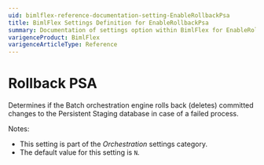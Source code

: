 ```yaml
---
uid: bimlflex-reference-documentation-setting-EnableRollbackPsa
title: BimlFlex Settings Definition for EnableRollbackPsa
summary: Documentation of settings option within BimlFlex for EnableRollbackPsa
varigenceProduct: BimlFlex
varigenceArticleType: Reference
---
```


# Rollback PSA

Determines if the Batch orchestration engine rolls back (deletes) committed changes to the Persistent Staging database in case of a failed process.

Notes:

* This setting is part of the *Orchestration* settings category.
* The default value for this setting is `N`.
